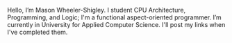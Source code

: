 Hello, I’m Mason Wheeler-Shigley.
I student CPU Architecture, Programming, and Logic; I'm a functional aspect-oriented programmer.
I’m currently in University for Applied Computer Science.
I'll post my links when I've completed them.
